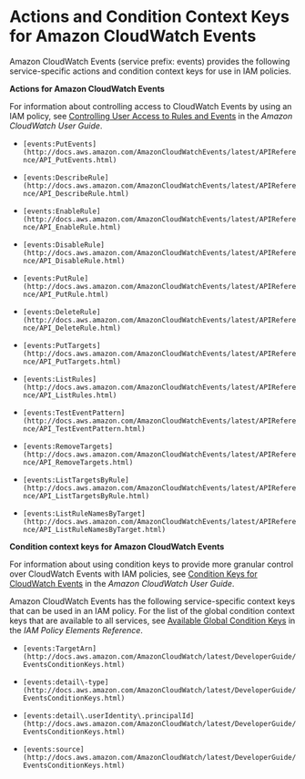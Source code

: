 # Actions and Condition Context Keys for Amazon CloudWatch Events<a name="list_events"></a>

Amazon CloudWatch Events \(service prefix: events\) provides the following service\-specific actions and condition context keys for use in IAM policies\.

**Actions for Amazon CloudWatch Events**

For information about controlling access to CloudWatch Events by using an IAM policy, see [Controlling User Access to Rules and Events](http://docs.aws.amazon.com/AmazonCloudWatch/latest/DeveloperGuide/EventsPoliciesRolesAccessControl.html) in the *Amazon CloudWatch User Guide*\.

+ `[events:PutEvents](http://docs.aws.amazon.com/AmazonCloudWatchEvents/latest/APIReference/API_PutEvents.html)`

+ `[events:DescribeRule](http://docs.aws.amazon.com/AmazonCloudWatchEvents/latest/APIReference/API_DescribeRule.html)`

+ `[events:EnableRule](http://docs.aws.amazon.com/AmazonCloudWatchEvents/latest/APIReference/API_EnableRule.html)`

+ `[events:DisableRule](http://docs.aws.amazon.com/AmazonCloudWatchEvents/latest/APIReference/API_DisableRule.html)`

+ `[events:PutRule](http://docs.aws.amazon.com/AmazonCloudWatchEvents/latest/APIReference/API_PutRule.html)`

+ `[events:DeleteRule](http://docs.aws.amazon.com/AmazonCloudWatchEvents/latest/APIReference/API_DeleteRule.html)`

+ `[events:PutTargets](http://docs.aws.amazon.com/AmazonCloudWatchEvents/latest/APIReference/API_PutTargets.html)`

+ `[events:ListRules](http://docs.aws.amazon.com/AmazonCloudWatchEvents/latest/APIReference/API_ListRules.html)`

+ `[events:TestEventPattern](http://docs.aws.amazon.com/AmazonCloudWatchEvents/latest/APIReference/API_TestEventPattern.html)`

+ `[events:RemoveTargets](http://docs.aws.amazon.com/AmazonCloudWatchEvents/latest/APIReference/API_RemoveTargets.html)`

+ `[events:ListTargetsByRule](http://docs.aws.amazon.com/AmazonCloudWatchEvents/latest/APIReference/API_ListTargetsByRule.html)`

+ `[events:ListRuleNamesByTarget](http://docs.aws.amazon.com/AmazonCloudWatchEvents/latest/APIReference/API_ListRuleNamesByTarget.html)`

**Condition context keys for Amazon CloudWatch Events**

For information about using condition keys to provide more granular control over CloudWatch Events with IAM policies, see [Condition Keys for CloudWatch Events](http://docs.aws.amazon.com/AmazonCloudWatch/latest/DeveloperGuide/EventsConditionKeys.html) in the *Amazon CloudWatch User Guide*\.

Amazon CloudWatch Events has the following service\-specific context keys that can be used in an IAM policy\. For the list of the global condition context keys that are available to all services, see [Available Global Condition Keys](reference_policies_condition-keys.md#AvailableKeys) in the *IAM Policy Elements Reference*\.

+ `[events:TargetArn](http://docs.aws.amazon.com/AmazonCloudWatch/latest/DeveloperGuide/EventsConditionKeys.html)`

+ `[events:detail\-type](http://docs.aws.amazon.com/AmazonCloudWatch/latest/DeveloperGuide/EventsConditionKeys.html)`

+ `[events:detail\.userIdentity\.principalId](http://docs.aws.amazon.com/AmazonCloudWatch/latest/DeveloperGuide/EventsConditionKeys.html)`

+ `[events:source](http://docs.aws.amazon.com/AmazonCloudWatch/latest/DeveloperGuide/EventsConditionKeys.html)`